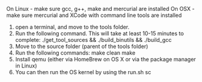 On Linux - make sure gcc, g++, make and mercurial are installed On OSX - make sure mercurial and XCode with command line tools are installed
 1. open a terminal, and move to the tools folder.
 2. Run the following command. This will take at least 10-15 minutes to complete: ./get_tool_sources && ./build_binutils && ./build_gcc 
 3. Move to the source folder (parent of the tools folder) 
 4. Run the following commands: make clean make 
 5. Install qemu (either via HomeBrew on OS X or via the package manager in Linux) 
 6. You can then run the OS kernel by using the run.sh sc

